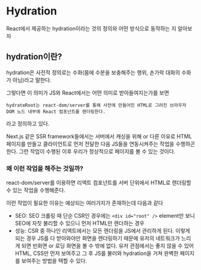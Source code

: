 # Hydration

React에서 제공하는 hydration이라는 것의 정의와 어떤 방식으로 동작하는 지 알아보자

## hydration이란?

hydration은 사전적 정의로는 수화(몸에 수분을 보충해주는 행위, 손가락 대화의 수화가 아님)라고 말한다.

그렇다면 이 의미가 JS와 React에서는 어떤 의미로 받아들여지는가를 보면

```
hydrateRoot는 react-dom/server를 통해 사전에 만들어진 HTML로 그려진 브라우저 DOM 노드 내부에 React 컴포넌트를 렌더링한다.
```

라고 정의하고 있다.

Next.js 같은 SSR framework들에서는 서버에서 캐싱을 위해 or 다른 이유로 HTML 페이지를 만들고 클라이언트로 먼저 전달한 다음 JS들을 연동시켜주는 작업을 수행하곤 한다. 그런 작업이 수행된 이후 우리가 정상적으로 페이지를 볼 수 있는 것이다.

### 왜 이런 작업을 해주는 것일까?

react-dom/server를 이용하면 리액트 컴포넌트를 서버 단위에서 HTML로 렌더링할 수 있는 작업을 수행해준다.

이런 작업이 필요한 이유는 예상되는 여러가지가 존재하는데 다음과 같다

- SEO: SEO 크롤링 때 단순 CSR인 경우에는 `<div id="root" />` element만 보니 SEO에 자칫 불리할 수 있으니 먼저 HTML만 렌더하는 경우
- 성능: CSR 중 하나인 리액트에서는 모든 렌더링을 JS에서 관리하게 된다. 이렇게 되는 경우 JS를 다 받아와야만 화면을 렌더링하기 때문에 유저의 네트워크가 느리게 되면 빈화면 or 로딩 화면을 볼 수 밖에 없다. 유저 관점에서는 좋지 않을 수 있어 HTML, CSS만 먼저 보여주고 그 후 JS를 불러와 hydration을 거쳐 완벽한 페이지를 보여주는 방법을 택할 수 있다.
